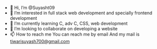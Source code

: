 - 👋 Hi, I’m @Suyasht09
- 👀 I’m interested in full stack web development and specially frontend development 
- 🌱 I’m currently learning C, adv C, CSS, web development
- 💞️ I’m looking to collaborate on developing a website 
- 📫 How to reach me You can reach me by email
And my mail is tiwarisuyash700@gmail.com

<!---
Suyasht09/Suyash Tiwari is a ✨ special ✨ repository because its `README.md` (this file) appears on your GitHub profile.
You can click the Preview link to take a look at your changes.
--->
